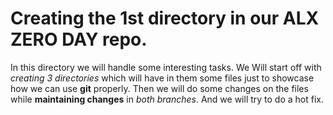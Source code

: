 # Creating the 1st directory in our ALX ZERO DAY repo.

In this directory we will handle some interesting tasks. 
We Will start off with *creating 3 directories* which will have in them some files just to showcase how we can use **git** properly.
Then we will do some changes on the files while **maintaining changes** in _both branches_. And we will try to do a hot fix.
